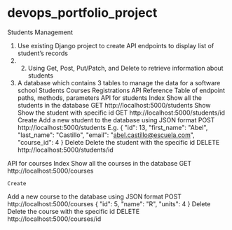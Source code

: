 # devops_portfolio_project
Students Management
1. Use existing Django project to create API endpoints to display list of student’s records 
2. 2. Using Get, Post, Put/Patch, and Delete to retrieve information about students
3. A database which contains 3 tables to manage the data for a software school Students
Courses
Registrations
API Reference Table of endpoint paths, methods, parameters API for students
    Index
Show all the students in the database
GET http://localhost:5000/students
    Show
Show the student with specific id
GET http://localhost:5000/students/id
 Create
Add a new student to the database using JSON format 
POST http://localhost:5000/students
E.g.
 {
"id": 13,
"first_name": "Abel",
"last_name": "Castillo",
"email": "abel.castillo@escuela.com", 
"course_id": 4
}
     Delete
Delete the student with the specific id DELETE http://localhost:5000/students/id

API for courses
 Index
Show all the courses in the database 
GET http://localhost:5000/courses
 
    Create
Add a new course to the database using JSON format 
POST http://localhost:5000/courses
{
"id": 5,
"name": "R", 
"units": 4
}
Delete
Delete the course with the specific id 
DELETE http://localhost:5000/courses/id
